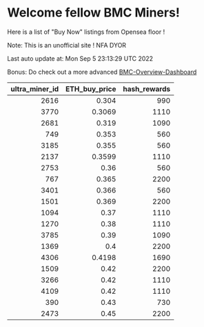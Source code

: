 # Welcome fellow BMC Miners!
Here is a list of "Buy Now" listings from Opensea floor !

Note: This is an unofficial site ! NFA DYOR

Last auto update at: Mon Sep  5 23:13:29 UTC 2022

Bonus: Do check out a more advanced [BMC-Overview-Dashboard](https://dune.com/defifunk/BMC-Overview-Dashboard)


|   ultra_miner_id |   ETH_buy_price |   hash_rewards |
|-----------------:|----------------:|---------------:|
|             2616 |          0.304  |            990 |
|             3770 |          0.3069 |           1110 |
|             2681 |          0.319  |           1090 |
|              749 |          0.353  |            560 |
|             3185 |          0.355  |            560 |
|             2137 |          0.3599 |           1110 |
|             2753 |          0.36   |            560 |
|              767 |          0.365  |           2200 |
|             3401 |          0.366  |            560 |
|             1501 |          0.369  |           2200 |
|             1094 |          0.37   |           1110 |
|             1270 |          0.38   |           1110 |
|             3785 |          0.39   |           1090 |
|             1369 |          0.4    |           2200 |
|             4306 |          0.4198 |           1690 |
|             1509 |          0.42   |           2200 |
|             3266 |          0.42   |           1110 |
|             4109 |          0.42   |           1110 |
|              390 |          0.43   |            730 |
|             2473 |          0.45   |           2200 |